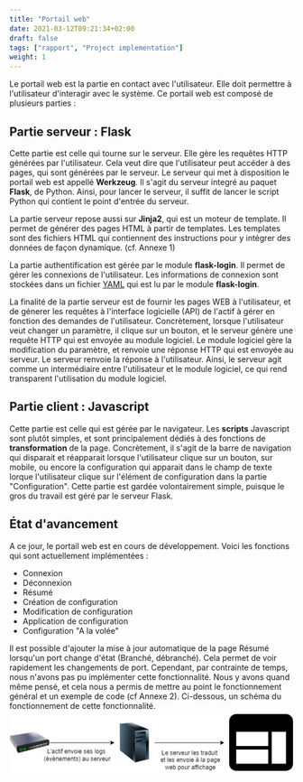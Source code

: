 ```yaml
---
title: "Portail web"
date: 2021-03-12T09:21:34+02:00
draft: false
tags: ["rapport", "Project implementation"]
weight: 1
---
```


Le portail web est la partie en contact avec l'utilisateur. Elle doit permettre à l'utilisateur d'interagir avec le système.
Ce portail web est composé de plusieurs parties :

## Partie serveur : Flask
Cette partie est celle qui tourne sur le serveur. Elle gère les requêtes HTTP générées par l'utilisateur.
Cela veut dire que l'utilisateur peut accéder à des pages, qui sont générées par le serveur.
Le serveur qui met à disposition le portail web est appellé **Werkzeug**. Il s'agit du serveur integré au paquet **Flask**, de Python. Ainsi, pour lancer le serveur, il suffit de lancer le script Python qui contient le point d'entrée du serveur.

La partie serveur repose aussi sur **Jinja2**, qui est un moteur de template. Il permet de générer des pages HTML à partir de templates. Les templates sont des fichiers HTML qui contiennent des instructions pour y intégrer des données de façon dynamique. (cf. Annexe 1)

La partie authentification est gérée par le module **flask-login**. Il permet de gérer les connexions de l'utilisateur. Les informations de connexion sont stockées dans un fichier [YAML](https://fr.wikipedia.org/wiki/YAML) qui est lu par le module **flask-login**.

La finalité de la partie serveur est de fournir les pages WEB à l'utilisateur, et de génerer les requêtes à l'interface logicielle (API) de l'actif à gérer en fonction des demandes de l'utilisateur. Concrètement, lorsque l'utilisateur veut changer un paramètre, il clique sur un bouton, et le serveur génère une requête HTTP qui est envoyée au module logiciel. Le module logiciel gère la modification du paramètre, et renvoie une réponse HTTP qui est envoyée au serveur. Le serveur renvoie la réponse à l'utilisateur. Ainsi, le serveur agit comme un intermédiaire entre l'utilisateur et le module logiciel, ce qui rend transparent l'utilisation du module logiciel.

## Partie client : Javascript
Cette partie est celle qui est gérée par le navigateur. Les **scripts** Javascript sont plutôt simples, et sont principalement dédiés à des fonctions de **transformation** de la page. Concrètement, il s'agit de la barre de navigation qui disparait et réapparait lorsque l'utilisateur clique sur un bouton, sur mobile, ou encore la configuration qui apparait dans le champ de texte lorque l'utilisateur clique sur l'élément de configuration dans la partie "Configuration".
Cette partie est gardée volontairement simple, puisque le gros du travail est géré par le serveur Flask.

## État d'avancement
A ce jour, le portail web est en cours de développement.
Voici les fonctions qui sont actuellement implémentées :
- Connexion
- Déconnexion
- Résumé
- Création de configuration
- Modification de configuration
- Application de configuration
- Configuration "A la volée"

Il est possible d'ajouter la mise à jour automatique de la page Résumé lorsqu'un port change d'état (Branché, débranché). Cela permet de voir rapidement les changements de port. Cependant, par contrainte de temps, nous n'avons pas pu implémenter cette fonctionnalité. Nous y avons quand même pensé, et cela nous a permis de mettre au point le fonctionnement général et un exemple de code (cf Annexe 2).
Ci-dessous, un schéma du fonctionnement de cette fonctionnalité.
![maj_auto](/images/maj_auto.jpg)

